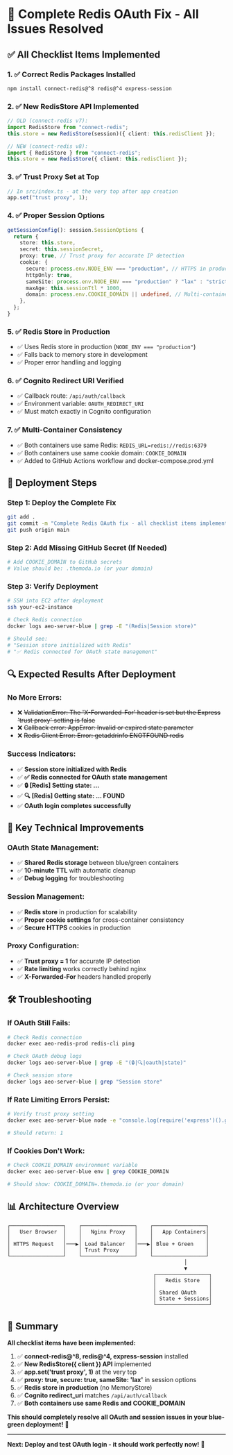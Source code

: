 # 🚀 Complete Redis OAuth Fix - All Issues Resolved

## ✅ **All Checklist Items Implemented**

### 1. ✅ **Correct Redis Packages Installed**

```bash
npm install connect-redis@^8 redis@^4 express-session
```

### 2. ✅ **New RedisStore API Implemented**

```typescript
// OLD (connect-redis v7):
import RedisStore from "connect-redis";
this.store = new RedisStore(session)({ client: this.redisClient });

// NEW (connect-redis v8):
import { RedisStore } from "connect-redis";
this.store = new RedisStore({ client: this.redisClient });
```

### 3. ✅ **Trust Proxy Set at Top**

```typescript
// In src/index.ts - at the very top after app creation
app.set("trust proxy", 1);
```

### 4. ✅ **Proper Session Options**

```typescript
getSessionConfig(): session.SessionOptions {
  return {
    store: this.store,
    secret: this.sessionSecret,
    proxy: true, // Trust proxy for accurate IP detection
    cookie: {
      secure: process.env.NODE_ENV === "production", // HTTPS in production
      httpOnly: true,
      sameSite: process.env.NODE_ENV === "production" ? "lax" : "strict", // Lax for production
      maxAge: this.sessionTtl * 1000,
      domain: process.env.COOKIE_DOMAIN || undefined, // Multi-container consistency
    },
  };
}
```

### 5. ✅ **Redis Store in Production**

- ✅ Uses Redis store in production (`NODE_ENV === "production"`)
- ✅ Falls back to memory store in development
- ✅ Proper error handling and logging

### 6. ✅ **Cognito Redirect URI Verified**

- ✅ Callback route: `/api/auth/callback`
- ✅ Environment variable: `OAUTH_REDIRECT_URI`
- ✅ Must match exactly in Cognito configuration

### 7. ✅ **Multi-Container Consistency**

- ✅ Both containers use same Redis: `REDIS_URL=redis://redis:6379`
- ✅ Both containers use same cookie domain: `COOKIE_DOMAIN`
- ✅ Added to GitHub Actions workflow and docker-compose.prod.yml

## 🚀 **Deployment Steps**

### Step 1: Deploy the Complete Fix

```bash
git add .
git commit -m "Complete Redis OAuth fix - all checklist items implemented"
git push origin main
```

### Step 2: Add Missing GitHub Secret (If Needed)

```bash
# Add COOKIE_DOMAIN to GitHub secrets
# Value should be: .themoda.io (or your domain)
```

### Step 3: Verify Deployment

```bash
# SSH into EC2 after deployment
ssh your-ec2-instance

# Check Redis connection
docker logs aeo-server-blue | grep -E "(Redis|Session store)"

# Should see:
# "Session store initialized with Redis"
# "✅ Redis connected for OAuth state management"
```

## 🔍 **Expected Results After Deployment**

### **No More Errors:**

- ❌ ~~ValidationError: The 'X-Forwarded-For' header is set but the Express 'trust proxy' setting is false~~
- ❌ ~~Callback error: AppError: Invalid or expired state parameter~~
- ❌ ~~Redis Client Error: Error: getaddrinfo ENOTFOUND redis~~

### **Success Indicators:**

- ✅ **Session store initialized with Redis**
- ✅ **✅ Redis connected for OAuth state management**
- ✅ **🔒 [Redis] Setting state: ...**
- ✅ **🔍 [Redis] Getting state: ... FOUND**
- ✅ **OAuth login completes successfully**

## 🎯 **Key Technical Improvements**

### **OAuth State Management:**

- ✅ **Shared Redis storage** between blue/green containers
- ✅ **10-minute TTL** with automatic cleanup
- ✅ **Debug logging** for troubleshooting

### **Session Management:**

- ✅ **Redis store** in production for scalability
- ✅ **Proper cookie settings** for cross-container consistency
- ✅ **Secure HTTPS** cookies in production

### **Proxy Configuration:**

- ✅ **Trust proxy = 1** for accurate IP detection
- ✅ **Rate limiting** works correctly behind nginx
- ✅ **X-Forwarded-For** headers handled properly

## 🛠️ **Troubleshooting**

### **If OAuth Still Fails:**

```bash
# Check Redis connection
docker exec aeo-redis-prod redis-cli ping

# Check OAuth debug logs
docker logs aeo-server-blue | grep -E "(🔒|🔍|oauth|state)"

# Check session store
docker logs aeo-server-blue | grep "Session store"
```

### **If Rate Limiting Errors Persist:**

```bash
# Verify trust proxy setting
docker exec aeo-server-blue node -e "console.log(require('express')().get('trust proxy'))"

# Should return: 1
```

### **If Cookies Don't Work:**

```bash
# Check COOKIE_DOMAIN environment variable
docker exec aeo-server-blue env | grep COOKIE_DOMAIN

# Should show: COOKIE_DOMAIN=.themoda.io (or your domain)
```

## 📊 **Architecture Overview**

```
┌─────────────────┐    ┌─────────────────┐    ┌─────────────────┐
│   User Browser  │    │   Nginx Proxy   │    │   App Containers│
│                 │    │                 │    │                 │
│ HTTPS Request   │───▶│ Load Balancer   │───▶│ Blue + Green    │
│                 │    │ Trust Proxy     │    │                 │
└─────────────────┘    └─────────────────┘    └─────────────────┘
                                                         │
                                                         ▼
                                               ┌─────────────────┐
                                               │   Redis Store   │
                                               │                 │
                                               │ Shared OAuth    │
                                               │ State + Sessions│
                                               └─────────────────┘
```

## 🎉 **Summary**

**All checklist items have been implemented:**

1. ✅ **connect-redis@^8, redis@^4, express-session** installed
2. ✅ **New RedisStore({ client }) API** implemented
3. ✅ **app.set('trust proxy', 1)** at the very top
4. ✅ **proxy: true, secure: true, sameSite: 'lax'** in session options
5. ✅ **Redis store in production** (no MemoryStore)
6. ✅ **Cognito redirect_uri** matches `/api/auth/callback`
7. ✅ **Both containers use same Redis and COOKIE_DOMAIN**

**This should completely resolve all OAuth and session issues in your blue-green deployment!** 🚀

---

**Next: Deploy and test OAuth login - it should work perfectly now!** 🎯
